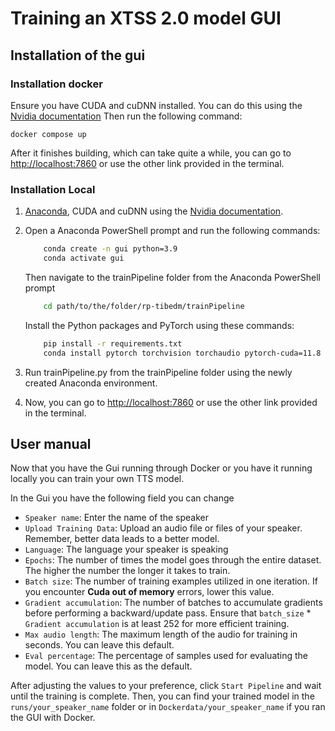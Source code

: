 # Training an XTSS 2.0 model GUI

## Installation of the gui

### Installation docker
Ensure you have CUDA and cuDNN installed. You can do this using the [Nvidia documentation](https://docs.nvidia.com/deeplearning/cudnn/install-guide/index.html#install-windows)
Then run the following command:
```
docker compose up 
```
After it finishes building, which can take quite a while, you can go to [http://localhost:7860](http://localhost:7860) or use the other link provided in the terminal.

### Installation Local

1. [Anaconda](https://www.anaconda.com/download), CUDA and cuDNN using the [Nvidia documentation](https://docs.nvidia.com/deeplearning/cudnn/install-guide/index.html#install-windows).

2. Open a Anaconda PowerShell prompt and run the following commands: 
    ```bash
        conda create -n gui python=3.9
        conda activate gui 
    ```
    Then navigate to the trainPipeline folder from the Anaconda PowerShell prompt
    ```bash
        cd path/to/the/folder/rp-tibedm/trainPipeline
    ```
    Install the Python packages and PyTorch using these commands:
    ```bash
        pip install -r requirements.txt
        conda install pytorch torchvision torchaudio pytorch-cuda=11.8 -c pytorch -c nvidia
    ```
3. Run trainPipeline.py from the trainPipeline folder using the newly created Anaconda environment.

4. Now, you can go to [http://localhost:7860](http://localhost:7860) or use the other link provided in the terminal.

## User manual

Now that you have the Gui running through Docker or you have it running locally you can train your own TTS model. 

In the Gui you have the following field you can change 
- `Speaker name`: Enter the name of the speaker
- `Upload Training Data`: Upload an audio file or files of your speaker. Remember, better data leads to a better model.
- `Language`: The language your speaker is speaking
- `Epochs`: The number of times the model goes through the entire dataset. The higher the number the longer it takes to train.
- `Batch size`: The number of training examples utilized in one iteration. If you encounter  **Cuda out of memory** errors, lower this value. 
- `Gradient accumulation`: The number of batches to accumulate gradients before performing a backward/update pass. Ensure that `batch_size` * `Gradient accumulation` is at least 252 for more efficient training.
- `Max audio length`: The maximum  length of the audio for training in seconds. You can leave this default.
- `Eval percentage`: The percentage of samples used for evaluating the model. You can leave this as the default.

After adjusting the values to your preference, click `Start Pipeline` and wait until the training is complete. Then, you can find your trained model in the `runs/your_speaker_name` folder or in `Dockerdata/your_speaker_name` if you ran the GUI with Docker.
